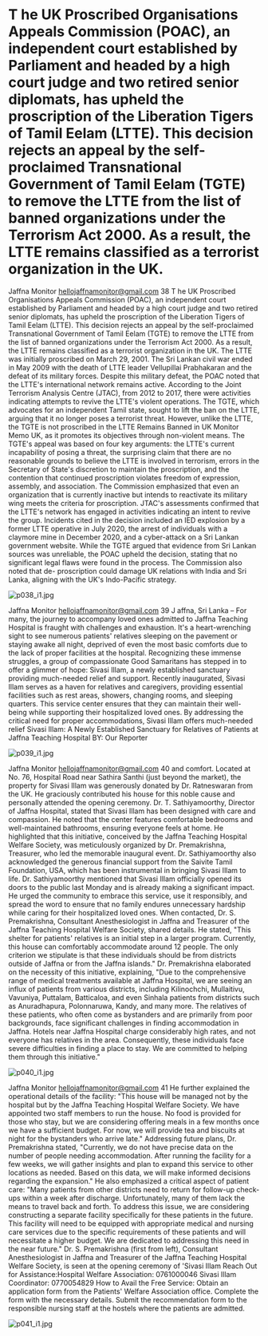 # T he UK Proscribed Organisations Appeals Commission (POAC), an independent court established by Parliament and headed by a high court judge and two retired senior diplomats, has upheld the proscription of the Liberation Tigers of Tamil Eelam (LTTE). This decision rejects an appeal by the self-proclaimed Transnational Government of Tamil Eelam (TGTE) to remove the LTTE from the list of banned organizations under the Terrorism Act 2000. As a result, the LTTE remains classified as a terrorist organization in the UK.

Jaffna Monitor
hellojaffnamonitor@gmail.com
38
T
he UK Proscribed Organisations 
Appeals Commission (POAC), 
an independent court established 
by Parliament and headed by a 
high court judge and two retired 
senior diplomats, has upheld the 
proscription of the Liberation 
Tigers of Tamil Eelam (LTTE). 
This decision rejects an appeal by 
the self-proclaimed Transnational 
Government of Tamil Eelam 
(TGTE) to remove the LTTE from 
the list of banned organizations 
under the Terrorism Act 2000. As a 
result, the LTTE remains classified 
as a terrorist organization in the 
UK.
The LTTE was initially proscribed 
on March 29, 2001. The Sri Lankan 
civil war ended in May 2009 with 
the death of LTTE leader Vellupillai 
Prabhakaran and the defeat of its 
military forces. Despite this military 
defeat, the POAC noted that the 
LTTE's international network 
remains active. According to the 
Joint Terrorism Analysis Centre 
(JTAC), from 2012 to 2017, there 
were activities indicating attempts 
to revive the LTTE's violent 
operations.
The TGTE, which advocates for an 
independent Tamil state, sought to 
lift the ban on the LTTE, arguing 
that it no longer poses a terrorist 
threat. However, unlike the LTTE, 
the TGTE is not proscribed in the 
LTTE Remains Banned in UK
Monitor Memo
UK, as it promotes its objectives through non-violent 
means.
The TGTE's appeal was based on four key arguments: 
the LTTE's current incapability of posing a threat, the 
surprising claim that there are no reasonable grounds 
to believe the LTTE is involved in terrorism, errors 
in the Secretary of State's discretion to maintain 
the proscription, and the contention that continued 
proscription violates freedom of expression, assembly, 
and association.
The Commission emphasized that even an organization 
that is currently inactive but intends to reactivate 
its military wing meets the criteria for proscription. 
JTAC's assessments confirmed that the LTTE's network 
has engaged in activities indicating an intent to revive 
the group. Incidents cited in the decision included 
an IED explosion by a former LTTE operative in July 
2020, the arrest of individuals with a claymore mine 
in December 2020, and a cyber-attack on a Sri Lankan 
government website.
While the TGTE argued that evidence from Sri Lankan 
sources was unreliable, the POAC upheld the decision, 
stating that no significant legal flaws were found in 
the process. The Commission also noted that de-
proscription could damage UK relations with India and 
Sri Lanka, aligning with the UK's Indo-Pacific strategy.

![p038_i1.jpg](images_out/017_t_he_uk_proscribed_organisations_appeals_commissio/p038_i1.jpg)

Jaffna Monitor
hellojaffnamonitor@gmail.com
39
J
affna, Sri Lanka – For many, 
the journey to accompany 
loved ones admitted to Jaffna 
Teaching Hospital is fraught 
with challenges and exhaustion. 
It's a heart-wrenching sight to 
see numerous patients' relatives 
sleeping on the pavement or 
staying awake all night, deprived 
of even the most basic comforts 
due to the lack of proper facilities 
at the hospital. Recognizing these 
immense struggles, a group of 
compassionate Good Samaritans 
has stepped in to offer a glimmer 
of hope: Sivasi Illam, a newly 
established sanctuary providing 
much-needed relief and support.
Recently inaugurated, Sivasi 
Illam serves as a haven for 
relatives and caregivers, 
providing essential facilities such 
as rest areas, showers, changing 
rooms, and sleeping quarters. 
This service center ensures that 
they can maintain their well-
being while supporting their 
hospitalized loved ones. By 
addressing the critical need for 
proper accommodations, Sivasi 
Illam offers much-needed relief 
Sivasi Illam:
A Newly Established Sanctuary for Relatives 
of Patients at Jaffna Teaching Hospital
BY: 
Our Reporter

![p039_i1.jpg](images_out/017_t_he_uk_proscribed_organisations_appeals_commissio/p039_i1.jpg)

Jaffna Monitor
hellojaffnamonitor@gmail.com
40
and comfort.
Located at No. 76, Hospital Road near 
Sathira Santhi (just beyond the market), 
the property for Sivasi Illam was 
generously donated by Dr. Ratneswaran 
from the UK. He graciously contributed 
his house for this noble cause and 
personally attended the opening 
ceremony.
Dr. T. Sathiyamoorthy, Director of 
Jaffna Hospital, stated that Sivasi 
Illam has been designed with care and 
compassion. He noted that the center 
features comfortable bedrooms and 
well-maintained bathrooms, ensuring 
everyone feels at home. He highlighted 
that this initiative, conceived by the 
Jaffna Teaching Hospital Welfare 
Society, was meticulously organized 
by Dr. Premakrishna, Treasurer, who 
led the memorable inaugural event. Dr. 
Sathiyamoorthy also acknowledged 
the generous financial support from the 
Saivite Tamil Foundation, USA, which 
has been instrumental in bringing Sivasi 
Illam to life.
Dr. Sathiyamoorthy mentioned that 
Sivasi Illam officially opened its doors 
to the public last Monday and is already 
making a significant impact. He urged 
the community to embrace this service, 
use it responsibly, and spread the 
word to ensure that no family endures 
unnecessary hardship while caring for 
their hospitalized loved ones.
When contacted, Dr. S. Premakrishna, 
Consultant Anesthesiologist in Jaffna 
and Treasurer of the Jaffna Teaching 
Hospital Welfare Society, shared details. 
He stated, "This shelter for patients' 
relatives is an initial step in a larger 
program. Currently, this house can 
comfortably accommodate around 12 
people. The only criterion we stipulate 
is that these individuals should be from districts 
outside of Jaffna or from the Jaffna islands."
Dr. Premakrishna elaborated on the necessity 
of this initiative, explaining, "Due to the 
comprehensive range of medical treatments 
available at Jaffna Hospital, we are seeing an 
influx of patients from various districts, including 
Kilinochchi, Mullaitivu, Vavuniya, Puttalam, 
Batticaloa, and even Sinhala patients from 
districts such as Anuradhapura, Polonnaruwa, 
Kandy, and many more. The relatives of these 
patients, who often come as bystanders and are 
primarily from poor backgrounds, face significant 
challenges in finding accommodation in Jaffna. 
Hotels near Jaffna Hospital charge considerably 
high rates, and not everyone has relatives in the 
area. Consequently, these individuals face severe 
difficulties in finding a place to stay. We are 
committed to helping them through this initiative."

![p040_i1.jpg](images_out/017_t_he_uk_proscribed_organisations_appeals_commissio/p040_i1.jpg)

Jaffna Monitor
hellojaffnamonitor@gmail.com
41
He further explained the operational details 
of the facility: "This house will be managed 
not by the hospital but by the Jaffna Teaching 
Hospital Welfare Society. We have appointed 
two staff members to run the house. No food 
is provided for those who stay, but we are 
considering offering meals in a few months 
once we have a sufficient budget. For now, we 
will provide tea and biscuits at night for the 
bystanders who arrive late."
Addressing future plans, Dr. Premakrishna 
stated, "Currently, we do not have precise 
data on the number of people needing 
accommodation. After running the facility 
for a few weeks, we will gather insights and 
plan to expand this service to other locations 
as needed. Based on this data, we will make 
informed decisions regarding the expansion."
He also emphasized a critical aspect of patient 
care: "Many patients from other districts need 
to return for follow-up check-ups within a 
week after discharge. Unfortunately, many of 
them lack the means to travel back and forth. 
To address this issue, we are considering 
constructing a separate facility specifically for 
these patients in the future. This facility will 
need to be equipped with appropriate medical 
and nursing care services due to the specific 
requirements of these patients and will 
necessitate a higher budget. We are dedicated 
to addressing this need in the near future."
Dr. S. Premakrishna (first from left), Consultant Anesthesiologist in Jaffna and Treasurer of the Jaffna Teaching Hospital Welfare 
Society, is seen at the opening ceremony of 'Sivasi Illam
Reach Out for Assistance:Hospital Welfare 
Association: 0761000046
Sivasi Illam Coordinator: 0770054829
How to Avail the Free Service:
Obtain an application form from the 
Patients' Welfare Association office.
Complete the form with the necessary 
details.
Submit the recommendation form to the 
responsible nursing staff at the hostels 
where the patients are admitted.

![p041_i1.jpg](images_out/017_t_he_uk_proscribed_organisations_appeals_commissio/p041_i1.jpg)

